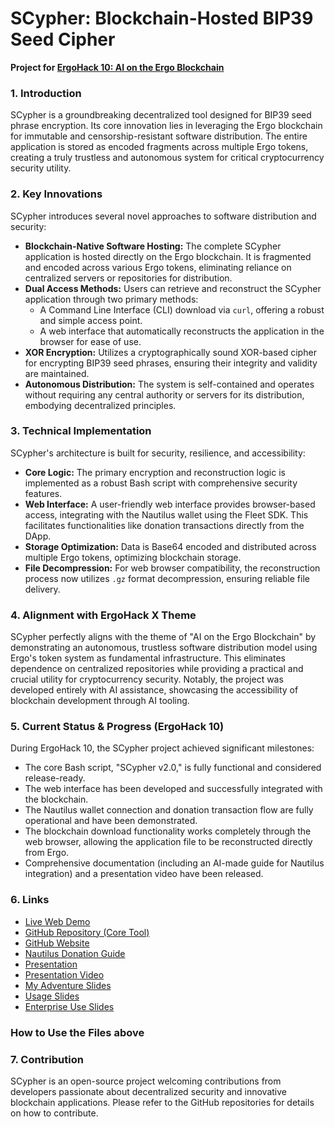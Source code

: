 # SCypher: Blockchain-Hosted BIP39 Seed Cipher

**Project for [ErgoHack 10: AI on the Ergo Blockchain](ergohack.md)**

### 1. Introduction

SCypher is a groundbreaking decentralized tool designed for BIP39 seed phrase encryption. Its core innovation lies in leveraging the Ergo blockchain for immutable and censorship-resistant software distribution. The entire application is stored as encoded fragments across multiple Ergo tokens, creating a truly trustless and autonomous system for critical cryptocurrency security utility.

### 2. Key Innovations

SCypher introduces several novel approaches to software distribution and security:

* **Blockchain-Native Software Hosting:** The complete SCypher application is hosted directly on the Ergo blockchain. It is fragmented and encoded across various Ergo tokens, eliminating reliance on centralized servers or repositories for distribution.
* **Dual Access Methods:** Users can retrieve and reconstruct the SCypher application through two primary methods:
  * A Command Line Interface (CLI) download via `curl`, offering a robust and simple access point.
  * A web interface that automatically reconstructs the application in the browser for ease of use.
* **XOR Encryption:** Utilizes a cryptographically sound XOR-based cipher for encrypting BIP39 seed phrases, ensuring their integrity and validity are maintained.
* **Autonomous Distribution:** The system is self-contained and operates without requiring any central authority or servers for its distribution, embodying decentralized principles.

### 3. Technical Implementation

SCypher's architecture is built for security, resilience, and accessibility:

* **Core Logic:** The primary encryption and reconstruction logic is implemented as a robust Bash script with comprehensive security features.
* **Web Interface:** A user-friendly web interface provides browser-based access, integrating with the Nautilus wallet using the Fleet SDK. This facilitates functionalities like donation transactions directly from the DApp.
* **Storage Optimization:** Data is Base64 encoded and distributed across multiple Ergo tokens, optimizing blockchain storage.
* **File Decompression:** For web browser compatibility, the reconstruction process now utilizes `.gz` format decompression, ensuring reliable file delivery.

### 4. Alignment with ErgoHack X Theme

SCypher perfectly aligns with the theme of "AI on the Ergo Blockchain" by demonstrating an autonomous, trustless software distribution model using Ergo's token system as fundamental infrastructure. This eliminates dependence on centralized repositories while providing a practical and crucial utility for cryptocurrency security. Notably, the project was developed entirely with AI assistance, showcasing the accessibility of blockchain development through AI tooling.

### 5. Current Status & Progress (ErgoHack 10)

During ErgoHack 10, the SCypher project achieved significant milestones:

* The core Bash script, "SCypher v2.0," is fully functional and considered release-ready.
* The web interface has been developed and successfully integrated with the blockchain.
* The Nautilus wallet connection and donation transaction flow are fully operational and have been demonstrated.
* The blockchain download functionality works completely through the web browser, allowing the application file to be reconstructed directly from Ergo.
* Comprehensive documentation (including an AI-made guide for Nautilus integration) and a presentation video have been released.

### 6. Links

* [Live Web Demo](https://scypher.vercel.app/)
* [GitHub Repository (Core Tool)](https://github.com/moon-miner/bash-BIP39-seed-cypher)
* [GitHub Website](https://github.com/moon-miner/SCypher-web)
* [Nautilus Donation Guide](https://github.com/moon-miner/SCypher-web/blob/main/technical-documents/Donation%20Implementation%20with%20Nautilus%20Wallet%20on%20Ergo.md)
* [Presentation](https://drive.google.com/file/d/1mtDnXGLasJECc9DPBtHhXCKgIjvYXTSL/view?usp=drive_link)
* [Presentation Video](https://www.youtube.com/watch?v=IUrFdGjVT44)
* [My Adventure Slides](https://scypher.vercel.app/my_adventure.html)
* [Usage Slides](https://scypher.vercel.app/scypher_presentation.html)
* [Enterprise Use Slides](https://scypher.vercel.app/enterprise-use.html)

### How to Use the Files above

### 7. Contribution

SCypher is an open-source project welcoming contributions from developers passionate about decentralized security and innovative blockchain applications. Please refer to the GitHub repositories for details on how to contribute.
